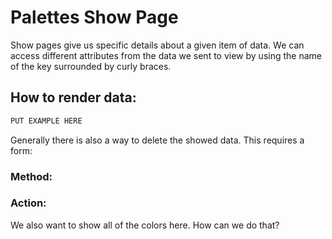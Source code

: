 # Palettes Show Page

Show pages give us specific details about a given item of data. We can access different attributes from the data we sent to view by using the name of the key surrounded by curly braces. 

## How to render data:
```html
PUT EXAMPLE HERE
```

Generally there is also a way to delete the showed data. This requires a form:

### Method: 
### Action:

We also want to show all of the colors here. How can we do that?
```html 
```